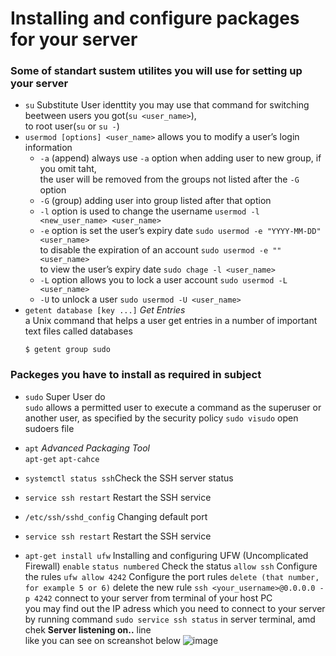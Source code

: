 # Installing and configure packages for your server

### Some of standart sustem utilites you will use for setting up your server
- `su` Substitute User identtity
  you may use that command for switching beetween users you got(`su <user_name>`),    
  to root user(`su` or `su -`)
- `usermod [options] <user_name>`
  allows you to modify a user’s login information
  - `-a` (append) always use `-a` option when adding user to new group, if you omit taht,    
    the user will be removed from the groups not listed after the `-G` option
  - `-G` (group) adding user into group listed after that option
  - `-l` option is used to change the username `usermod -l <new_user_name> <user_name>`
  - `-e` option is set the user’s expiry date `sudo usermod -e "YYYY-MM-DD" <user_name>`    
        to disable the expiration of an account `sudo usermod -e "" <user_name>`    
        to view the user’s expiry date `sudo chage -l <user_name>`    
  - `-L` option allows you to lock a user account `sudo usermod -L <user_name>`
  - `-U` to unlock a user `sudo usermod -U <user_name>`
- `getent database [key ...]` *Get Entries*     
  a Unix command that helps a user get entries in a number of important text files called databases
  ```
  $ getent group sudo
  ```
### Packeges you have to install as required in subject
- `sudo` Super User do    
  `sudo` allows a permitted user to execute a command as the superuser or another user, as specified by the security policy
  `sudo visudo` open sudoers file
- `apt` *Advanced Packaging Tool*    
  `apt-get`
  `apt-cahce`
- `systemctl status ssh`Check the SSH server status
- `service ssh restart` Restart the SSH service

- `/etc/ssh/sshd_config`  Changing default port
- `service ssh restart` Restart the SSH service

- `apt-get install ufw` Installing and configuring UFW (Uncomplicated Firewall)
  `enable`
  `status numbered` Check the status
  `allow ssh` Configure the rules
  `ufw allow 4242` Configure the port rules
  `delete (that number, for example 5 or 6)` delete the new rule
  `ssh <your_username>@0.0.0.0 -p 4242` connect to your server from terminal of your host PC           
    you may find out the IP adress which you need to connect to your server     
    by running command `sudo service ssh status` in server terminal, amd chek **Server listening on..** line     
    like you can see on screanshot below
    ![image](https://user-images.githubusercontent.com/61047851/141690139-418f75bb-e035-44ef-9a9b-f325a649333a.png)

  
